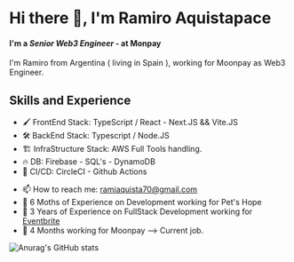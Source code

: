 # Hi there 👋, I'm Ramiro Aquistapace 
#### I'm a <i>Senior Web3 Engineer</i> - at Monpay



I'm Ramiro from Argentina ( living in Spain ), working for Moonpay as Web3 Engineer.

## Skills and Experience
* 🖌️ FrontEnd Stack: TypeScript /  React - Next.JS && Vite.JS
* 🛠️ BackEnd Stack: Typescript / Node.JS
* 🏗️ InfraStructure Stack: AWS Full Tools handling.
* 🔥 DB: Firebase - SQL's - DynamoDB
* 🔩 CI/CD: CircleCI - Github Actions

- 📫 How to reach me: ramiaquista70@gmail.com 
- 📝 6 Moths of Experience on Development working for Pet's Hope
- 📝 3 Years of Experience on FullStack Development working for [Eventbrite](https://www.eventbrite.com/)
- 📝 4 Months working for Moonpay --> Current job.


![Anurag's GitHub stats](https://github-readme-stats.vercel.app/api?username=ramiaquista&show_icons=true&theme=dark)

